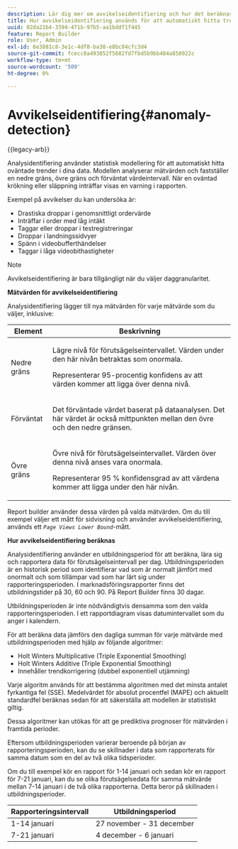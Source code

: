 ```yaml
---
description: Lär dig mer om avvikelseidentifiering och hur det beräknas.
title: Hur avvikelseidentifiering används för att automatiskt hitta trender
uuid: 02da21b4-3394-471b-97b5-aa1bddf1f445
feature: Report Builder
role: User, Admin
exl-id: 6e3881c8-3e1c-4df8-ba38-e8bc84cfc3d4
source-git-commit: fcecc8a493852f5682fd7fbd5b9bb484a850922c
workflow-type: tm+mt
source-wordcount: '509'
ht-degree: 0%

---
```


# Avvikelseidentifiering{#anomaly-detection}

{{legacy-arb}}

Analysidentifiering använder statistisk modellering för att automatiskt hitta oväntade trender i dina data. Modellen analyserar mätvärden och fastställer en nedre gräns, övre gräns och förväntat värdeintervall. När en oväntad krökning eller släppning inträffar visas en varning i rapporten.

Exempel på avvikelser du kan undersöka är:

* Drastiska droppar i genomsnittligt ordervärde
* Inträffar i order med låg intäkt
* Taggar eller droppar i testregistreringar
* Droppar i landningssidvyer
* Spänn i videobufferthändelser
* Taggar i låga videobithastigheter

>[!NOTE]
>
>Avvikelseidentifiering är bara tillgängligt när du väljer daggranularitet.

<p class="head"> <b>Mätvärden för avvikelseidentifiering</b> </p>

Analysidentifiering lägger till nya mätvärden för varje mätvärde som du väljer, inklusive:

<table id="table_BF75FC874634498DB6632C12CBD8D533"> 
 <thead> 
  <tr> 
   <th colname="col1" class="entry"> Element </th> 
   <th colname="col2" class="entry"> Beskrivning </th> 
  </tr> 
 </thead>
 <tbody> 
  <tr> 
   <td colname="col1"> Nedre gräns </td> 
   <td colname="col2"> <p>Lägre nivå för förutsägelseintervallet. Värden under den här nivån betraktas som onormala. </p> <p>Representerar 95-procentig konfidens av att värden kommer att ligga över denna nivå. </p> </td> 
  </tr> 
  <tr> 
   <td colname="col1"> Förväntat </td> 
   <td colname="col2"> <p>Det förväntade värdet baserat på dataanalysen. Det här värdet är också mittpunkten mellan den övre och den nedre gränsen. </p> </td> 
  </tr> 
  <tr> 
   <td colname="col1"> Övre gräns </td> 
   <td colname="col2"> <p>Övre nivå för förutsägelseintervallet. Värden över denna nivå anses vara onormala. </p> <p>Representerar 95 % konfidensgrad av att värdena kommer att ligga under den här nivån. </p> </td> 
  </tr> 
 </tbody> 
</table>

Report builder använder dessa värden på valda mätvärden. Om du till exempel väljer ett mått för sidvisning och använder avvikelseidentifiering, används ett *`Page Views Lower Bound`*-mått.

**Hur avvikelseidentifiering beräknas**

Analysidentifiering använder en utbildningsperiod för att beräkna, lära sig och rapportera data för förutsägelseintervall per dag. Utbildningsperioden är en historisk period som identifierar vad som är normalt jämfört med onormalt och som tillämpar vad som har lärt sig under rapporteringsperioden. I marknadsföringsrapporter finns det utbildningstider på 30, 60 och 90. På Report Builder finns 30 dagar.

Utbildningsperioden är inte nödvändigtvis densamma som den valda rapporteringsperioden. I ett rapportdiagram visas datumintervallet som du anger i kalendern.

För att beräkna data jämförs den dagliga summan för varje mätvärde med utbildningsperioden med hjälp av följande algoritmer:

* Holt Winters Multiplicative (Triple Exponential Smoothing)
* Holt Winters Additive (Triple Exponential Smoothing)
* Innehåller trendkorrigering (dubbel exponentiell utjämning)

Varje algoritm används för att bestämma algoritmen med det minsta antalet fyrkantiga fel (SSE). Medelvärdet för absolut procentfel (MAPE) och aktuellt standardfel beräknas sedan för att säkerställa att modellen är statistiskt giltig.

Dessa algoritmer kan utökas för att ge prediktiva prognoser för mätvärden i framtida perioder.

Eftersom utbildningsperioden varierar beroende på början av rapporteringsperioden, kan du se skillnader i data som rapporterats för samma datum som en del av två olika tidsperioder.

Om du till exempel kör en rapport för 1-14 januari och sedan kör en rapport för 7-21 januari, kan du se olika förutsägelsedata för samma mätvärde mellan 7-14 januari i de två olika rapporterna. Detta beror på skillnaden i utbildningsperioder.

| Rapporteringsintervall | Utbildningsperiod |
|--- |--- |
| 1-14 januari | 27 november - 31 december |
| 7-21 januari | 4 december - 6 januari |
